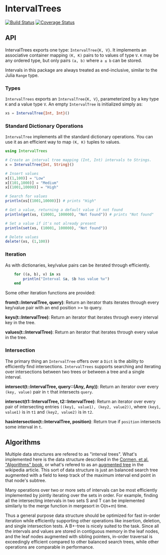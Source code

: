 
# IntervalTrees

[![Build Status](https://api.travis-ci.org/BioJulia/IntervalTrees.jl.svg?branch=master)](https://travis-ci.org/BioJulia/IntervalTrees.jl) [![Coverage Status](https://img.shields.io/coveralls/BioJulia/IntervalTrees.jl.svg)](https://coveralls.io/r/BioJulia/IntervalTrees.jl?branch=master)

## API

IntervalTrees exports one type: `IntervalTree{K, V}`.  It implements an
associative container mapping `(K, K)` pairs to to values of type `V`.  `K` may
be any ordered type, but only pairs `(a, b)` where `a ≤ b` can be stored.

Intervals in this package are always treated as end-inclusive, similar to the
Julia `Range` type.

### Types

`IntervalTrees` exports an `IntervalTree{K, V}`, parameterized by a key type `K`
and a value type `V`. An empty `IntervalTree` is initialized simply as:

```julia
xs = IntervalTree{Int, Int}()
```


### Standard Dictionary Operations

`IntervalTree` implements all the standard dictionary operations. You can use it
as an efficient way to map `(K, K)` tuples to values.


```julia
using IntervalTrees

# Create an interval tree mapping (Int, Int) intervals to Strings.
x = IntervalTree{Int, String}()

# Insert values
x[(1,100)] = "Low"
x[(101,1000)] = "Medium"
x[(1001,10000)] = "High"

# Search for values
println(xs[(1001,10000)]) # prints "High"

# Get a value, returning a default value if not found
println(get(xs, (10001, 100000), "Not found")) # prints "Not found"

# Set a value if it's not already present
println(set(xs, (10001, 100000), "Not found"))

# Delete values
delete!(xs, (1,100))

```

### Iteration

As with dictionaries, key/value pairs can be iterated through efficiently.

```julia
    for ((a, b), v) in xs
        println("Interval $a, $b has value %v")
    end
```

Some other iteration functions are provided:

**from(t::IntervalTree, query)**: Return an iterator thats iterates through every
key/value pair with an end position >= to query.

**keys(t::IntervalTree)**: Return an iterator that iterates through every
interval key in the tree.

**values(t::IntervalTree)**: Return an iterator that iterates through every
value in the tree.


### Intersection

The primary thing an `IntervalTree` offers over a `Dict` is the ability to efficiently
find intersections. `IntervalTrees` supports searching and iterating over
intersections between two trees or between a tree and a single interval.

**intersect(t::IntervalTree, query::(Any, Any))**: Return an iterator over every
`(key, value)` pair in `t` that intersects `query`.


**intersect(t1::IntervalTree, t2::IntervalTree)**: Return an iterator over every
pair of intersecting entries `((key1, value1), (key2, value2))`, where `(key1,
value1)` is in `t1` and `(key2, value2)` is in `t2`.


**hasintersection(t::IntervalTree, position)**: Return true if `position`
intersects some interval in `t`.


## Algorithms

Multiple data structures are refered to as "interval trees". What's implemented
here is the data structure described in the [Cormen, et al. "Algorithms" book](https://en.wikipedia.org/wiki/Introduction_to_Algorithms), or
what's refered to as an [augmented
tree](http://en.wikipedia.org/wiki/Interval_tree#Augmented_tree) in the
wikipedia article. This sort of data structure is just an balanced search tree
augmented with a field to keep track of the maximum interval end point in that
node's subtree.

Many operations over two or more sets of intervals can be most efficiently
implemented by jointly iterating over the sets in order. For example, finding
all the intersecting intervals in two sets S and T can be implemented similarly
to the merge function in mergesort in O(n+m) time.

Thus a general purpose data structure should be optimized for fast in-order
iteration while efficiently supporting other operations like insertion,
deletion, and single intersection tests. A B+-tree is nicely suited to the task.
Since all the intervals and values are stored in contiguous memory in the leaf
nodes, and the leaf nodes augmented with sibling pointers, in-order traversal is
exceedingly efficient compared to other balanced search trees, while other
operations are comparable in performance.

